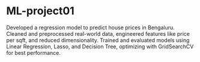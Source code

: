 # ML-project01
Developed a regression model to predict house prices in Bengaluru. Cleaned and preprocessed real-world data, engineered features like price per sqft, and reduced dimensionality. Trained and evaluated models using Linear Regression, Lasso, and Decision Tree, optimizing with GridSearchCV for best performance.
